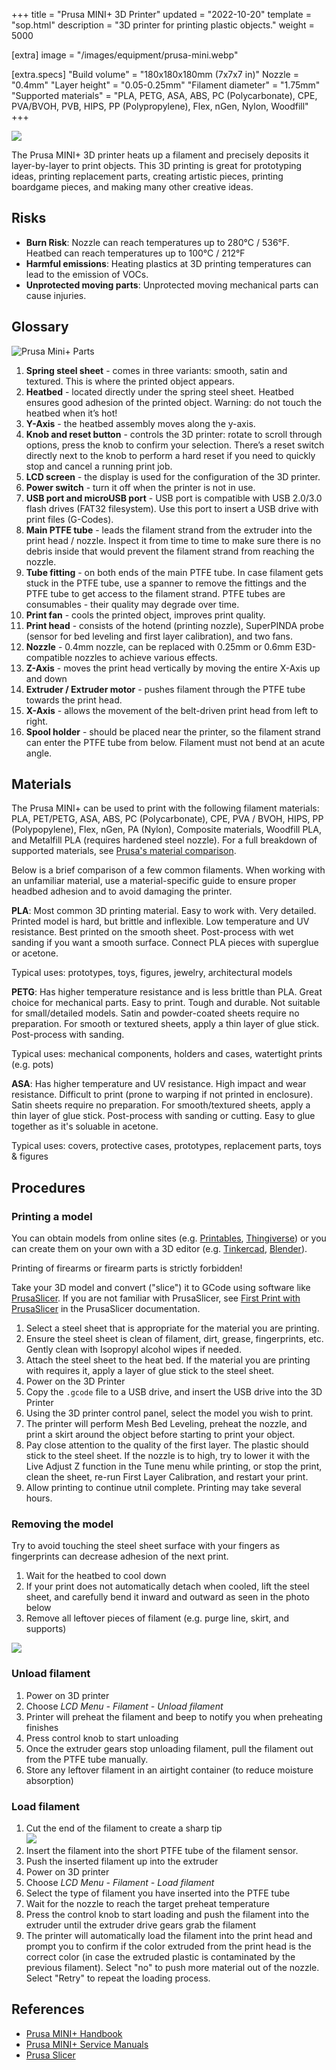 +++
title = "Prusa MINI+ 3D Printer"
updated = "2022-10-20"
template = "sop.html"
description = "3D printer for printing plastic objects."
weight = 5000

[extra]
image = "/images/equipment/prusa-mini.webp"

[extra.specs]
"Build volume" = "180x180x180mm (7x7x7 in)"
Nozzle = "0.4mm"
"Layer height" = "0.05-0.25mm"
"Filament diameter" = "1.75mm"
"Supported materials" = "PLA, PETG, ASA, ABS, PC (Polycarbonate), CPE, PVA/BVOH, PVB, HIPS, PP (Polypropylene), Flex, nGen, Nylon, Woodfill"
+++

![](/images/equipment/prusa-mini.webp)

The Prusa MINI+ 3D printer heats up a filament and precisely deposits it layer-by-layer to print objects. This 3D printing is great for prototyping ideas, printing replacement parts, creating artistic pieces, printing boardgame pieces, and making many other creative ideas.

## Risks

- **Burn Risk**: Nozzle can reach temperatures up to 280°C / 536°F. Heatbed can reach temperatures up to 100°C / 212°F
- **Harmful emissions**: Heating plastics at 3D printing temperatures can lead to the emission of VOCs.
- **Unprotected moving parts**: Unprotected moving mechanical parts can cause injuries.

## Glossary

![Prusa Mini+ Parts](/images/equipment/prusa-mini-parts.webp)

1. **Spring steel sheet** - comes in three variants: smooth, satin and textured. This is where the
printed object appears.
2. **Heatbed** - located directly under the spring steel sheet. Heatbed ensures good adhesion of the printed object. Warning: do not touch the heatbed when it’s hot!
3. **Y-Axis** - the heatbed assembly moves along the y-axis.
4. **Knob and reset button** - controls the 3D printer: rotate to scroll through options, press the knob to confirm your selection. There’s a reset switch directly next to the knob to perform a hard reset if you need to quickly stop and cancel a running print job.
5. **LCD screen** - the display is used for the configuration of the 3D printer.
6. **Power switch** - turn it off when the printer is not in use.
7. **USB port and microUSB port** - USB port is compatible with USB 2.0/3.0 flash drives (FAT32 filesystem). Use this port to insert a USB drive with print files (G-Codes).
8. **Main PTFE tube** - leads the filament strand from the extruder into the print head / nozzle. Inspect it from time to time to make sure there is no debris inside that would prevent the
filament strand from reaching the nozzle.
9. **Tube fitting** - on both ends of the main PTFE tube. In case filament gets stuck in the PTFE tube, use a spanner to remove the fittings and the PTFE tube to get access to the filament strand. PTFE tubes are consumables - their quality may degrade over time.
10. **Print fan** - cools the printed object, improves print quality.
11. **Print head** - consists of the hotend (printing nozzle), SuperPINDA probe (sensor for bed leveling and first layer calibration), and two fans.
12. **Nozzle** - 0.4mm nozzle, can be replaced with 0.25mm or 0.6mm E3D-compatible nozzles to achieve various effects.
13. **Z-Axis** - moves the print head vertically by moving the entire X-Axis up and down
14. **Extruder / Extruder motor** - pushes filament through the PTFE tube towards the print head.
15. **X-Axis** - allows the movement of the belt-driven print head from left to right.
16. **Spool holder** - should be placed near the printer, so the filament strand can enter the PTFE tube from below. Filament must not bend at an acute angle.

## Materials

The Prusa MINI+ can be used to print with the following filament materials: PLA, PET/PETG, ASA, ABS, PC (Polycarbonate), CPE, PVA / BVOH, HIPS, PP (Polypopylene), Flex, nGen, PA (Nylon), Composite materials, Woodfill PLA, and Metalfill PLA (requires hardened steel nozzle). For a full breakdown of supported materials, see [Prusa's material comparison](https://help.prusa3d.com/materials).

Below is a brief comparison of a few common filaments. When working with an unfamiliar material, use a material-specific guide to ensure proper headbed adhesion and to avoid damaging the printer.

**PLA**: Most common 3D printing material. Easy to work with. Very detailed. Printed model is hard, but brittle and inflexible. Low temperature and UV resistance. Best printed on the smooth sheet. Post-process with wet sanding if you want a smooth surface. Connect PLA pieces with superglue or acetone.

Typical uses: prototypes, toys, figures, jewelry, architectural models

**PETG**: Has higher temperature resistance and is less brittle than PLA. Great choice for mechanical parts. Easy to print. Tough and durable. Not suitable for small/detailed models. Satin and powder-coated sheets require no preparation. For smooth or textured sheets, apply a thin layer of glue stick.  Post-process with sanding.

Typical uses: mechanical components, holders and cases, watertight prints (e.g. pots)

**ASA**: Has higher temperature and UV resistance. High impact and wear resistance. Difficult to print (prone to warping if not printed in enclosure). Satin sheets require no preparation. For smooth/textured sheets, apply a thin layer of glue stick. Post-process with sanding or cutting. Easy to glue together as it's soluable in acetone.

Typical uses: covers, protective cases, prototypes, replacement parts, toys & figures


## Procedures

### Printing a model

You can obtain models from online sites (e.g. [Printables](https://www.printables.com/), [Thingiverse](https://www.thingiverse.com/)) or you can create them on your own with a 3D editor (e.g. [Tinkercad](https://www.tinkercad.com/), [Blender](https://www.blender.org/)).

<article class="message is-danger">
  <div class="message-body">
    Printing of firearms or firearm parts is strictly forbidden!
  </div>
</article>

Take your 3D model and convert ("slice") it to GCode using software like [PrusaSlicer](https://www.prusa3d.com/prusaslicer). If you are not familiar with PrusaSlicer, see [First Print with PrusaSlicer](https://help.prusa3d.com/article/first-print-with-prusaslicer_1753) in the PrusaSlicer documentation.

1. Select a steel sheet that is appropriate for the material you are printing.
1. Ensure the steel sheet is clean of filament, dirt, grease, fingerprints, etc. Gently clean with Isopropyl alcohol wipes if needed.
1. Attach the steel sheet to the heat bed. If the material you are printing with requires it, apply a layer of glue stick to the steel sheet.
1. Power on the 3D Printer
1. Copy the `.gcode` file to a USB drive, and insert the USB drive into the 3D Printer
1. Using the 3D printer control panel, select the model you wish to print.
1. The printer will perform Mesh Bed Leveling, preheat the nozzle, and print a skirt around the object before starting to print your object.
1. Pay close attention to the quality of the first layer. The plastic should stick to the steel sheet. If the nozzle is to high, try to lower it with the Live Adjust Z function in the Tune menu while printing, or stop the print, clean the sheet, re-run First Layer Calibration, and restart your print.
1. Allow printing to continue utnil complete. Printing may take several hours.

### Removing the model

Try to avoid touching the steel sheet surface with your fingers as fingerprints can decrease adhesion of the next print.

1. Wait for the heatbed to cool down
1. If your print does not automatically detach when cooled, lift the steel sheet, and carefully bend it inward and outward as seen in the photo below
1. Remove all leftover pieces of filament (e.g. purge line, skirt, and supports)

![](/images/equipment/prusa-mini-removal-bend.webp)

### Unload filament

1. Power on 3D printer
1. Choose *LCD Menu - Filament - Unload filament*
1. Printer will preheat the filament and beep to notify you when preheating finishes
1. Press control knob to start unloading
1. Once the extruder gears stop unloading filament, pull the filament out from the PTFE tube manually.
1. Store any leftover filament in an airtight container (to reduce moisture absorption)


### Load filament

1. Cut the end of the filament to create a sharp tip
<br>![](/images/equipment/prusa-mini-filament-cut.webp)
1. Insert the filament into the short PTFE tube of the filament sensor.
1. Push the inserted filament up into the extruder
1. Power on 3D printer
1. Choose *LCD Menu - Filament - Load filament*
1. Select the type of filament you have inserted into the PTFE tube
1. Wait for the nozzle to reach the target preheat temperature
1. Press the control knob to start loading and push the filament into the extruder until the extruder drive gears grab the filament
1. The printer will automatically load the filament into the print head and prompt you to confirm if the color extruded from the print head is the correct color (in case the extruded plastic is contaminated by the previous filament). Select "no" to push more material out of the nozzle. Select "Retry" to repeat the loading process.

## References

- [Prusa MINI+ Handbook](https://cdn.prusa3d.com/downloads/manual/prusa3d_manual_mini_en.pdf)
- [Prusa MINI+ Service Manuals](https://help.prusa3d.com/tag/mini-2)
- [Prusa Slicer](https://www.prusa3d.com/prusaslicer/)
